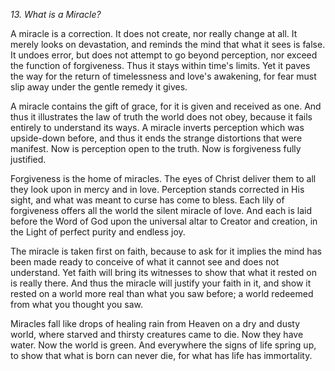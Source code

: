 *13. What is a Miracle?*

A miracle is a correction. It does not create, nor really change at all. It merely looks on devastation, and reminds the mind that what it sees is false. It undoes error, but does not attempt to go beyond perception, nor exceed the function of forgiveness. Thus it stays within time's limits. Yet it paves the way for the return of timelessness and love's awakening, for fear must slip away under the gentle remedy it gives.

A miracle contains the gift of grace, for it is given and received as one. And thus it illustrates the law of truth the world does not obey, because it fails entirely to understand its ways. A miracle inverts perception which was upside-down before, and thus it ends the strange distortions that were manifest. Now is perception open to the truth. Now is forgiveness fully justified.

Forgiveness is the home of miracles. The eyes of Christ deliver them to all they look upon in mercy and in love. Perception stands corrected in His sight, and what was meant to curse has come to bless. Each lily of forgiveness offers all the world the silent miracle of love. And each is laid before the Word of God upon the universal altar to Creator and creation, in the Light of perfect purity and endless joy.

The miracle is taken first on faith, because to ask for it implies the mind has been made ready to conceive of what it cannot see and does not understand. Yet faith will bring its witnesses to show that what it rested on is really there. And thus the miracle will justify your faith in it, and show it rested on a world more real than what you saw before; a world redeemed from what you thought you saw.

Miracles fall like drops of healing rain from Heaven on a dry and dusty world, where starved and thirsty creatures came to die. Now they have water. Now the world is green. And everywhere the signs of life spring up, to show that what is born can never die, for what has life has immortality.